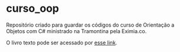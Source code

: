 # curso_oop

Repositório criado para guardar os códigos do curso de Orientação a Objetos com C# ministrado na Tramontina pela Eximia.co.

O livro texto pode ser acessado por [esse link](https://programacao-orientada-a-objetos.online/).
